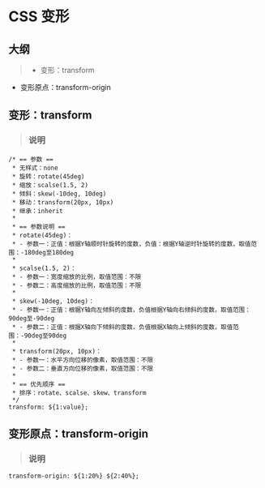 # CSS 变形

## 大纲
> * 变形：transform
 * 变形原点：transform-origin

## 变形：transform
> ### 说明
```
/* == 参数 ==
 * 无样式：none
 * 旋转：rotate(45deg)
 * 缩放：scalse(1.5, 2)
 * 倾斜：skew(-10deg, 10deg)
 * 移动：transform(20px, 10px)
 * 继承：inherit
 *
 * == 参数说明 ==
 * rotate(45deg)：
 * - 参数一：正值：根据Y轴顺时针旋转的度数，负值：根据Y轴逆时针旋转的度数，取值范围：-180deg至180deg
 *
 * scalse(1.5, 2)：
 * - 参数一：宽度缩放的比例，取值范围：不限
 * - 参数二：高度缩放的比例，取值范围：不限
 *
 * skew(-10deg, 10deg)：
 * - 参数一：正值：根据Y轴向左倾斜的度数，负值根据Y轴向右倾斜的度数，取值范围：90deg至-90deg
 * - 参数二：正值：根据X轴向下倾斜的度数，负值根据X轴向上倾斜的度数，取值范围：-90deg至90deg
 *
 * transform(20px, 10px)：
 * - 参数一：水平方向位移的像素，取值范围：不限
 * - 参数二：垂直方向位移的像素，取值范围：不限
 *
 * == 优先顺序 ==
 * 排序：rotate、scalse、skew、transform
 */
transform: ${1:value};
```

## 变形原点：transform-origin
> ### 说明
```
transform-origin: ${1:20%} ${2:40%};
```
